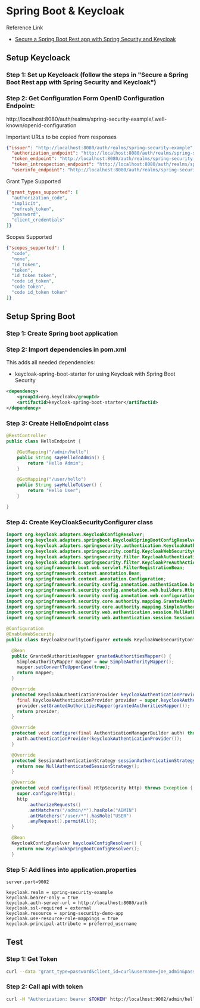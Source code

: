 
# Spring Boot & Keycloak

Reference Link
* [Secure a Spring Boot Rest app with Spring Security and Keycloak](https://sandor-nemeth.github.io/java/spring/2017/06/15/spring-boot-with-keycloak.html)

## Setup Keycloack

### Step 1: Set up Keycloack (follow the steps in "Secure a Spring Boot Rest app with Spring Security and Keycloak")

### Step 2: Get Configuration Form OpenID Configuration Endpoint:
http://localhost:8080/auth/realms/spring-security-example/.well-known/openid-configuration

Important URLs to be copied from responses
```json
{"issuer": "http://localhost:8080/auth/realms/spring-security-example",
  "authorization_endpoint": "http://localhost:8080/auth/realms/spring-security-example/protocol/openid-connect/auth",
  "token_endpoint": "http://localhost:8080/auth/realms/spring-security-example/protocol/openid-connect/token",
  "token_introspection_endpoint": "http://localhost:8080/auth/realms/spring-security-example/protocol/openid-connect/token/introspect",
  "userinfo_endpoint": "http://localhost:8080/auth/realms/spring-security-example/protocol/openid-connect/userinfo"
  ```

  Grant Type Supported
  ```json
  {"grant_types_supported": [
    "authorization_code",
    "implicit",
    "refresh_token",
    "password",
    "client_credentials"
  ]}
  ```

  Scopes Supported
  ```json
  {"scopes_supported": [
    "code",
    "none",
    "id_token",
    "token",
    "id_token token",
    "code id_token",
    "code token",
    "code id_token token"
  ]}
  ```

## Setup Spring Boot

### Step 1: Create Spring boot application
### Step 2: Import dependencies in pom.xml
This adds all needed dependencies:
* keycloak-spring-boot-starter for using Keycloak with Spring Boot
Security
```xml
<dependency>
	<groupId>org.keycloak</groupId>
	<artifactId>keycloak-spring-boot-starter</artifactId>
</dependency>
```
### Step 3: Create HelloEndpoint class
```java
@RestController
public class HelloEndpoint {

    @GetMapping("/admin/hello")
    public String sayHelloToAdmin() {
        return "Hello Admin";
    }

    @GetMapping("/user/hello")
    public String sayHelloToUser() {
        return "Hello User";
    }

}
```
### Step 4: Create KeyCloakSecurityConfigurer class
```java
import org.keycloak.adapters.KeycloakConfigResolver;
import org.keycloak.adapters.springboot.KeycloakSpringBootConfigResolver;
import org.keycloak.adapters.springsecurity.authentication.KeycloakAuthenticationProvider;
import org.keycloak.adapters.springsecurity.config.KeycloakWebSecurityConfigurerAdapter;
import org.keycloak.adapters.springsecurity.filter.KeycloakAuthenticationProcessingFilter;
import org.keycloak.adapters.springsecurity.filter.KeycloakPreAuthActionsFilter;
import org.springframework.boot.web.servlet.FilterRegistrationBean;
import org.springframework.context.annotation.Bean;
import org.springframework.context.annotation.Configuration;
import org.springframework.security.config.annotation.authentication.builders.AuthenticationManagerBuilder;
import org.springframework.security.config.annotation.web.builders.HttpSecurity;
import org.springframework.security.config.annotation.web.configuration.EnableWebSecurity;
import org.springframework.security.core.authority.mapping.GrantedAuthoritiesMapper;
import org.springframework.security.core.authority.mapping.SimpleAuthorityMapper;
import org.springframework.security.web.authentication.session.NullAuthenticatedSessionStrategy;
import org.springframework.security.web.authentication.session.SessionAuthenticationStrategy;

@Configuration
@EnableWebSecurity
public class KeycloakSecurityConfigurer extends KeycloakWebSecurityConfigurerAdapter {

  @Bean
  public GrantedAuthoritiesMapper grantedAuthoritiesMapper() {
    SimpleAuthorityMapper mapper = new SimpleAuthorityMapper();
    mapper.setConvertToUpperCase(true);
    return mapper;
  }

  @Override
  protected KeycloakAuthenticationProvider keycloakAuthenticationProvider() {
    final KeycloakAuthenticationProvider provider = super.keycloakAuthenticationProvider();
    provider.setGrantedAuthoritiesMapper(grantedAuthoritiesMapper());
    return provider;
  }

  @Override
  protected void configure(final AuthenticationManagerBuilder auth) throws Exception {
    auth.authenticationProvider(keycloakAuthenticationProvider());
  }

  @Override
  protected SessionAuthenticationStrategy sessionAuthenticationStrategy() {
    return new NullAuthenticatedSessionStrategy();
  }

  @Override
  protected void configure(final HttpSecurity http) throws Exception {
    super.configure(http);
    http
        .authorizeRequests()
        .antMatchers("/admin/*").hasRole("ADMIN")
        .antMatchers("/user/*").hasRole("USER")
        .anyRequest().permitAll();
  }

  @Bean
  KeycloakConfigResolver keycloakConfigResolver() {
    return new KeycloakSpringBootConfigResolver();
  }
```
### Step 5: Add lines into application.properties
```properties
server.port=9002

keycloak.realm = spring-security-example
keycloak.bearer-only = true
keycloak.auth-server-url = http://localhost:8080/auth
keycloak.ssl-required = external
keycloak.resource = spring-security-demo-app
keycloak.use-resource-role-mappings = true
keycloak.principal-attribute = preferred_username
```

## Test
### Step 1: Get Token
```sh
curl --data "grant_type=password&client_id=curl&username=joe_admin&password=admin" http://localhost:8080/auth/realms/spring-security-example/protocol/openid-connect/token
```

### Step 2: Call api with token
```sh
curl -H "Authorization: bearer $TOKEN" http://localhost:9002/admin/hello
```
